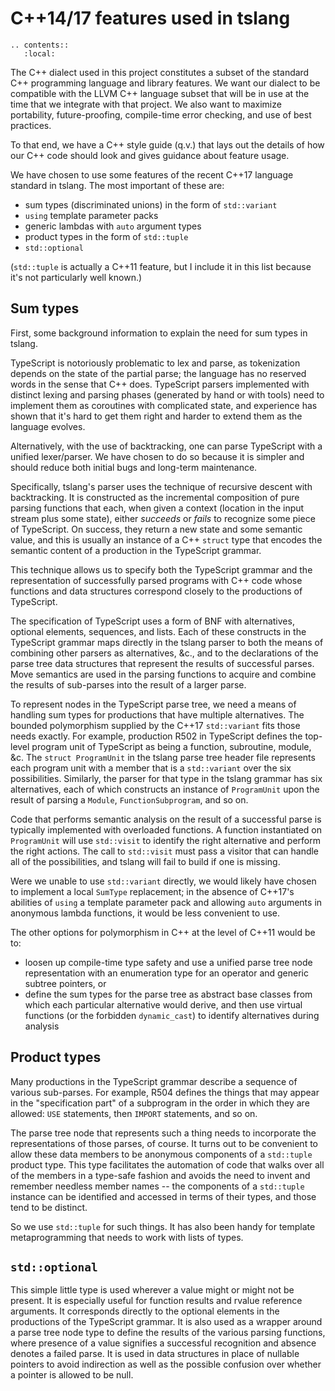 <!--===- docs/C++17.md 
  
   Part of the LLVM Project, under the Apache License v2.0 with LLVM Exceptions.
   See https://llvm.org/LICENSE.txt for license information.
   SPDX-License-Identifier: Apache-2.0 WITH LLVM-exception
  
-->

# C++14/17 features used in tslang

```eval_rst
.. contents::
   :local:
```

The C++ dialect used in this project constitutes a subset of the
standard C++ programming language and library features.
We want our dialect to be compatible with the LLVM C++ language
subset that will be in use at the time that we integrate with that
project.
We also want to maximize portability, future-proofing,
compile-time error checking, and use of best practices.

To that end, we have a C++ style guide (q.v.) that lays
out the details of how our C++ code should look and gives
guidance about feature usage.

We have chosen to use some features of the recent C++17
language standard in tslang.
The most important of these are:
* sum types (discriminated unions) in the form of `std::variant`
* `using` template parameter packs
* generic lambdas with `auto` argument types
* product types in the form of `std::tuple`
* `std::optional`

(`std::tuple` is actually a C++11 feature, but I include it
in this list because it's not particularly well known.)

## Sum types

First, some background information to explain the need for sum types
in tslang.

TypeScript is notoriously problematic to lex and parse, as tokenization
depends on the state of the partial parse;
the language has no reserved words in the sense that C++ does.
TypeScript parsers implemented with distinct lexing and parsing phases
(generated by hand or with tools) need to implement them as
coroutines with complicated state, and experience has shown that
it's hard to get them right and harder to extend them as the language
evolves.

Alternatively, with the use of backtracking, one can parse TypeScript with
a unified lexer/parser.
We have chosen to do so because it is simpler and should reduce
both initial bugs and long-term maintenance.

Specifically, tslang's parser uses the technique of recursive descent with
backtracking.
It is constructed as the incremental composition of pure parsing functions
that each, when given a context (location in the input stream plus some state),
either _succeeds_ or _fails_ to recognize some piece of TypeScript.
On success, they return a new state and some semantic value, and this is
usually an instance of a C++ `struct` type that encodes the semantic
content of a production in the TypeScript grammar.

This technique allows us to specify both the TypeScript grammar and the
representation of successfully parsed programs with C++ code
whose functions and data structures correspond closely to the productions
of TypeScript.

The specification of TypeScript uses a form of BNF with alternatives,
optional elements, sequences, and lists.  Each of these constructs
in the TypeScript grammar maps directly in the tslang parser to both
the means of combining other parsers as alternatives, &c., and to
the declarations of the parse tree data structures that represent
the results of successful parses.
Move semantics are used in the parsing functions to acquire and
combine the results of sub-parses into the result of a larger
parse.

To represent nodes in the TypeScript parse tree, we need a means of
handling sum types for productions that have multiple alternatives.
The bounded polymorphism supplied by the C++17 `std::variant` fits
those needs exactly.
For example, production R502 in TypeScript defines the top-level
program unit of TypeScript as being a function, subroutine, module, &c.
The `struct ProgramUnit` in the tslang parse tree header file
represents each program unit with a member that is a `std::variant`
over the six possibilities.
Similarly, the parser for that type in the tslang grammar has six alternatives,
each of which constructs an instance of `ProgramUnit` upon the result of
parsing a `Module`, `FunctionSubprogram`, and so on.

Code that performs semantic analysis on the result of a successful
parse is typically implemented with overloaded functions.
A function instantiated on `ProgramUnit` will use `std::visit` to
identify the right alternative and perform the right actions.
The call to `std::visit` must pass a visitor that can handle all
of the possibilities, and tslang will fail to build if one is missing.

Were we unable to use `std::variant` directly, we would likely
have chosen to implement a local `SumType` replacement; in the
absence of C++17's abilities of `using` a template parameter pack
and allowing `auto` arguments in anonymous lambda functions,
it would be less convenient to use.

The other options for polymorphism in C++ at the level of C++11
would be to:
* loosen up compile-time type safety and use a unified parse tree node
  representation with an enumeration type for an operator and generic
  subtree pointers, or
* define the sum types for the parse tree as abstract base classes from
  which each particular alternative would derive, and then use virtual
  functions (or the forbidden `dynamic_cast`) to identify alternatives
  during analysis

## Product types

Many productions in the TypeScript grammar describe a sequence of various
sub-parses.
For example, R504 defines the things that may appear in the "specification
part" of a subprogram in the order in which they are allowed: `USE`
statements, then `IMPORT` statements, and so on.

The parse tree node that represents such a thing needs to incorporate
the representations of those parses, of course.
It turns out to be convenient to allow these data members to be anonymous
components of a `std::tuple` product type.
This type facilitates the automation of code that walks over all of the
members in a type-safe fashion and avoids the need to invent and remember
needless member names -- the components of a `std::tuple` instance can
be identified and accessed in terms of their types, and those tend to be
distinct.

So we use `std::tuple` for such things.
It has also been handy for template metaprogramming that needs to work
with lists of types.

## `std::optional`

This simple little type is used wherever a value might or might not be
present.
It is especially useful for function results and
rvalue reference arguments.
It corresponds directly to the optional elements in the productions
of the TypeScript grammar.
It is also used as a wrapper around a parse tree node type to define the
results of the various parsing functions, where presence of a value
signifies a successful recognition and absence denotes a failed parse.
It is used in data structures in place of nullable pointers to
avoid indirection as well as the possible confusion over whether a pointer
is allowed to be null.
